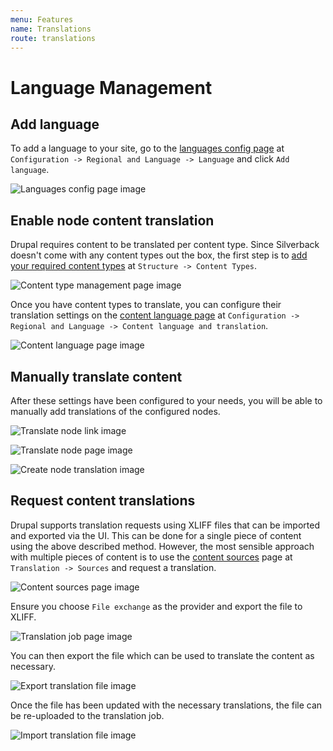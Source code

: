 ```yaml
---
menu: Features
name: Translations
route: translations
---
```


# Language Management

## Add language

To add a language to your site, go to the [languages config page](http://127.0.0.1:8888/admin/config/regional/language)
at `Configuration -> Regional and Language -> Language` and click `Add language`.

![Languages config page image](./assets/languages_config.png "Languages config page")

## Enable node content translation

Drupal requires content to be translated per content type. Since Silverback doesn't come with any content types out the
box, the first step is to [add your required content types](http://127.0.0.1:8888/admin/structure/types) at `Structure
-> Content Types`.

![Content type management page image](./assets/add_content_type.png "Content type management page")

Once you have content types to translate, you can configure their translation settings on the
[content language page](http://127.0.0.1:8888/admin/config/regional/content-language) at `Configuration -> Regional and
Language -> Content language and translation`.

![Content language page image](./assets/content_language.png "Content language page")

## Manually translate content

After these settings have been configured to your needs, you will be able to manually add translations of the
configured nodes.

![Translate node link image](./assets/translate_node.png "Translate node link")

![Translate node page image](./assets/translate_node_page.png "Translate node page")

![Create node translation image](./assets/create_translated_node.png "Create node translation")

## Request content translations

Drupal supports translation requests using XLIFF files that can be imported and exported via the UI. This can be done
for a single piece of content using the above described method. However, the most sensible approach with multiple pieces
of content is to use the [content sources](http://127.0.0.1:8888/admin/tmgmt/sources) page at `Translation -> Sources`
and request a translation.

![Content sources page image](./assets/content_sources.png "Content sources page")

Ensure you choose `File exchange` as the provider and export the file to XLIFF.

![Translation job page image](./assets/translation_job.png "Translation job page")

You can then export the file which can be used to translate the content as necessary.

![Export translation file image](./assets/export_file.png "Export translation file page")

Once the file has been updated with the necessary translations, the file can be re-uploaded to the translation job.

![Import translation file image](./assets/import_file.png "Import translation file page")
